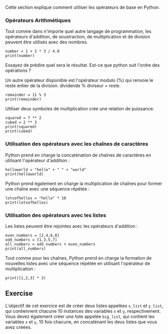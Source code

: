 Cette section explique comment utiliser les opérateurs de base en Python.

### Opérateurs Arithmétiques

Tout comme dans n'importe quel autre langage de programmation, les opérateurs d'addition, de soustraction, de multiplication et de division peuvent être utilisés avec des nombres.<br>

    number = 1 + 2 * 3 / 4.0
    print(number)

Essayez de prédire quel sera le résultat. Est-ce que python suit l'ordre des opérations ?

Un autre opérateur disponible est l'opérateur modulo (%) qui renvoie le reste entier de la division. dividende % diviseur = reste.

    remainder = 11 % 3
    print(remainder)

Utiliser deux symboles de multiplication crée une relation de puissance.

    squared = 7 ** 2
    cubed = 2 ** 3
    print(squared)
    print(cubed)

### Utilisation des opérateurs avec les chaînes de caractères

Python prend en charge la concaténation de chaînes de caractères en utilisant l'opérateur d'addition :

    helloworld = "hello" + " " + "world"
    print(helloworld)

Python prend également en charge la multiplication de chaînes pour former une chaîne avec une séquence répétée :

    lotsofhellos = "hello" * 10
    print(lotsofhellos)

### Utilisation des opérateurs avec les listes

Les listes peuvent être rejointes avec les opérateurs d'addition :

    even_numbers = [2,4,6,8]
    odd_numbers = [1,3,5,7]
    all_numbers = odd_numbers + even_numbers
    print(all_numbers)

Tout comme pour les chaînes, Python prend en charge la formation de nouvelles listes avec une séquence répétée en utilisant l'opérateur de multiplication :

    print([1,2,3] * 3)

Exercise
--------

L'objectif de cet exercice est de créer deux listes appelées `x_list` et `y_list`,
qui contiennent chacune 10 instances des variables `x` et `y`, respectivement.
Vous devez également créer une liste appelée `big_list`, qui contient
les variables `x` et `y`, 10 fois chacune, en concaténant les deux listes que vous avez créées.